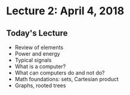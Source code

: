 # Lecture 2: April 4, 2018
## Today's Lecture
* Review of elements
* Power and energy
* Typical signals
* What is a computer?
* What can computers do and not do?
* Math foundations: sets, Cartesian product
* Graphs, rooted trees
